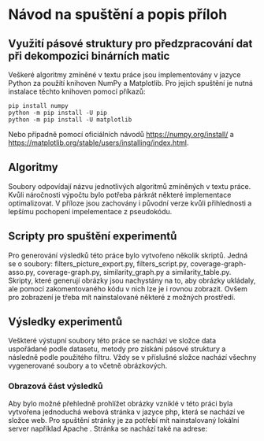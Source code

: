 # Návod na spuštění a popis příloh
## Využití pásové struktury pro předzpracování dat při dekompozici binárních matic

Veškeré algoritmy zmíněné v textu práce jsou implementovány v jazyce Python za použítí knihoven NumPy a Matplotlib. Pro jejich spuštění je nutná instalace těchto knihoven pomocí příkazů:

```console
pip install numpy
python -m pip install -U pip
python -m pip install -U matplotlib
```
Nebo případně pomocí oficiálních návodů https://numpy.org/install/ a https://matplotlib.org/stable/users/installing/index.html. 

## Algoritmy
Soubory odpovídají názvu jednotlivých algoritmů zmíněných v textu práce. Kvůli náročnosti výpočtu bylo potřeba párkrát některé implementace optimalizovat. V příloze jsou zachovány i původní verze kvůli přihlednosti a lepšímu pochopení impelementace z pseudokódu. 

## Scripty pro spuštění experimentů
Pro generování výsledků této práce bylo vytvořeno několik skriptů. Jedná se o soubory: filters_picture_export.py, filters_script.py, coverage-graph-asso.py, coverage-graph.py, similarity_graph.py a similarity_table.py. 
Skripty, které generují obrázky jsou nachystány na to, aby obrázky ukládaly, ale pomocí zakomentovaného kódu v nich lze je i rovnou zobrazit. Ovšem pro zobrazení je třeba mít nainstalované některé z možných prostředí.

## Výsledky experimentů
Veškteré výstupní soubory této práce se nachází ve složce data uspořádané podle datasetu, metody pro získání pásové struktury a následně podle použitého filtru. Vždy se v příslušné složce nachází všechny vygenerované soubory a to včetně obrázkových. 

### Obrazová část výsledků
Aby bylo možné přehledně prohlížet obrázky vzniklé v této práci byla vytvořena jednoduchá webová stránka v jazyce php, která se nachází ve složce web. Pro spuštění stránky je za potřebí mít nainstalovaný lokální server například Apache
. Stránka se nachází také na adrese: 